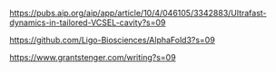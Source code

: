 https://pubs.aip.org/aip/app/article/10/4/046105/3342883/Ultrafast-dynamics-in-tailored-VCSEL-cavity?s=09

https://github.com/Ligo-Biosciences/AlphaFold3?s=09

https://www.grantstenger.com/writing?s=09